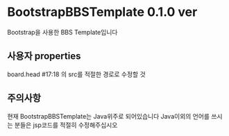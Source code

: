 # BootstrapBBSTemplate 0.1.0 ver
Bootstrap을 사용한 BBS Template입니다

## 사용자 properties
board.head #17:18 의 src를 적절한 경로로 수정할 것

## 주의사항
현재 BootstrapBBSTemplate는 Java위주로 되어있습니다 
Java이외의 언어를 쓰시는 분들은 jsp코드를 적절히 수정해주십시오